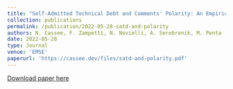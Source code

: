 ```yaml
---
title: "Self-Admitted Technical Debt and Comments' Polarity: An Empirical Study"
collection: publications
permalink: /publication/2022-05-28-satd-and-polarity
authors: N. Cassee, F. Zampetti, N. Novielli, A. Serebrenik, M. Penta
date: 2022-05-28
type: Journal
venue: 'EMSE'
paperurl: 'https://cassee.dev/files/satd-and-polarity.pdf'
---
```


<a href='https://cassee.dev/files/satd-and-polarity.pdf'>Download paper here</a>
